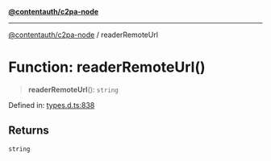 [**@contentauth/c2pa-node**](../README.md)

***

[@contentauth/c2pa-node](../README.md) / readerRemoteUrl

# Function: readerRemoteUrl()

> **readerRemoteUrl**(): `string`

Defined in: [types.d.ts:838](https://github.com/contentauth/c2pa-node-v2/blob/92024140271b3589278f2b732abca2c4a33b231a/js-src/types.d.ts#L838)

## Returns

`string`
